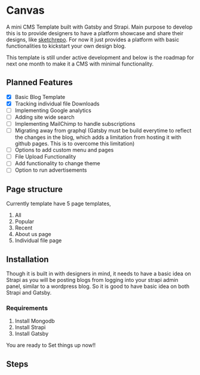 # Canvas
A mini CMS Template built with Gatsby and Strapi. Main purpose to develop this is to provide designers to have a platform showcase and share their designs, like [sketchrepo](https://sketchrepo.com/). For now it just provides a platform with basic functionalities to kickstart your own design blog.

This template is still under active development and below is the roadmap for next one month to make it a CMS with minimal functionality.

## Planned Features
- [x] Basic Blog Template
- [x] Tracking individual file Downloads
- [ ] Implementing Google analytics
- [ ] Adding site wide search
- [ ] Implementing MailChimp to handle subscriptions
- [ ] Migrating away from graphql (Gatsby must be build everytime to reflect the changes in the blog, which adds a limitation from hosting it with github pages. This is to overcome this limitation)
- [ ] Options to add custom menu and pages
- [ ] File Upload Functionality
- [ ] Add functionality to change theme
- [ ] Option to run advertisements

## Page structure
Currently template have 5 page templates, 
1. All
2. Popular
3. Recent
4. About us page
5. Individual file page

## Installation

Though it is built in with designers in mind, it needs to have a basic idea on Strapi as you will be posting blogs from logging into your strapi admin panel, similar to a wordpress blog. So it is good to have basic idea on both Strapi and Gatsby.

### Requirements

1. Install Mongodb
2. Install Strapi
3. Install Gatsby

You are ready to Set things up now!!

## Steps


